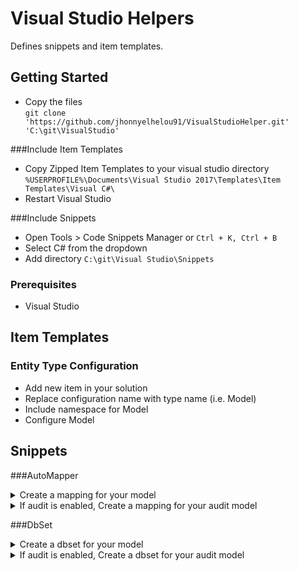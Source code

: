 # Visual Studio Helpers

Defines snippets and item templates.

## Getting Started

* Copy the files <br />
`git clone 'https://github.com/jhonnyelhelou91/VisualStudioHelper.git' 'C:\git\VisualStudio'`

###Include Item Templates
* Copy Zipped Item Templates to your visual studio directory<br />
`%USERPROFILE%\Documents\Visual Studio 2017\Templates\Item Templates\Visual C#\`
* Restart Visual Studio <br />

###Include Snippets
* Open Tools > Code Snippets Manager or `Ctrl + K, Ctrl + B`
* Select C# from the dropdown
* Add directory `C:\git\Visual Studio\Snippets`

### Prerequisites

* Visual Studio


## Item Templates

### Entity Type Configuration
* Add new item in your solution
* Replace configuration name with type name (i.e. Model)
* Include namespace for Model
* Configure Model

## Snippets

###AutoMapper
<details>
   <summary>Create a mapping for your model</summary>
   <p>Keyword `map`</p>
</details>
<details>
   <summary>If audit is enabled, Create a mapping for your audit model</summary>
   <p>Keyword `auditmap`</p>
</details>

###DbSet
<details>
   <summary>Create a dbset for your model</summary>
   <p>Keyword `dbset`</p>
</details>
<details>
   <summary>If audit is enabled, Create a dbset for your audit model</summary>
   <p>Keyword `auditdbset`</p>
</details>
